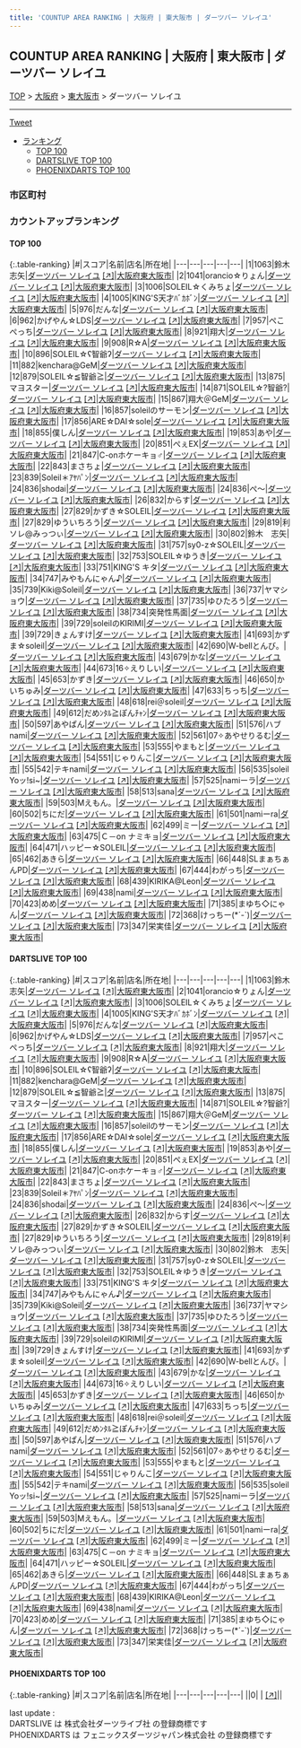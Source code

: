 ```yaml
---
title: 'COUNTUP AREA RANKING | 大阪府 | 東大阪市 | ダーツバー ソレイユ'
---
```

## COUNTUP AREA RANKING | 大阪府 | 東大阪市 | ダーツバー ソレイユ

[TOP](/darts/rank/) > [大阪府](/darts/rank/大阪府/) > [東大阪市](/darts/rank/大阪府/東大阪市/) > ダーツバー ソレイユ

___

<a href="https://twitter.com/share?ref_src=twsrc%5Etfw" data-text="COUNTUP AREA RANKING | 大阪府東大阪市ダーツバー ソレイユ" class="twitter-share-button" data-hashtags="DARTSLIVE,PHOENIXDARTS,darts,ダーツ" data-show-count="false">Tweet</a>

* [ランキング](#カウントアップランキング)
    * [TOP 100](#top-100)
    * [DARTSLIVE TOP 100](#dartslive-top-100)
    * [PHOENIXDARTS TOP 100](#phoenixdarts-top-100)

### 市区町村

<ul>

</ul>

### カウントアップランキング

#### TOP 100



{:.table-ranking}
|#|スコア|名前|店名|所在地|
|---|---|---|---|---|
|1|1063|<span class="rank-name-dl">鈴木 志矢</span>|<a href="/darts/rank/shops/ac36548c0272f8f40d9b047a20a7ba1e.html">ダーツバー ソレイユ</a> <a href="https://search.dartslive.com/jp/shop/ac36548c0272f8f40d9b047a20a7ba1e">[↗]</a>|<a href="/darts/rank/大阪府/東大阪市">大阪府東大阪市</a>|
|2|1041|<span class="rank-name-dl">orancio☆りょん</span>|<a href="/darts/rank/shops/ac36548c0272f8f40d9b047a20a7ba1e.html">ダーツバー ソレイユ</a> <a href="https://search.dartslive.com/jp/shop/ac36548c0272f8f40d9b047a20a7ba1e">[↗]</a>|<a href="/darts/rank/大阪府/東大阪市">大阪府東大阪市</a>|
|3|1006|<span class="rank-name-dl">SOLEIL☆くみちょ</span>|<a href="/darts/rank/shops/ac36548c0272f8f40d9b047a20a7ba1e.html">ダーツバー ソレイユ</a> <a href="https://search.dartslive.com/jp/shop/ac36548c0272f8f40d9b047a20a7ba1e">[↗]</a>|<a href="/darts/rank/大阪府/東大阪市">大阪府東大阪市</a>|
|4|1005|<span class="rank-name-dl">KING&#x27;S天才ﾊﾞｶﾎﾞﾝ</span>|<a href="/darts/rank/shops/ac36548c0272f8f40d9b047a20a7ba1e.html">ダーツバー ソレイユ</a> <a href="https://search.dartslive.com/jp/shop/ac36548c0272f8f40d9b047a20a7ba1e">[↗]</a>|<a href="/darts/rank/大阪府/東大阪市">大阪府東大阪市</a>|
|5|976|<span class="rank-name-dl">だんな</span>|<a href="/darts/rank/shops/ac36548c0272f8f40d9b047a20a7ba1e.html">ダーツバー ソレイユ</a> <a href="https://search.dartslive.com/jp/shop/ac36548c0272f8f40d9b047a20a7ba1e">[↗]</a>|<a href="/darts/rank/大阪府/東大阪市">大阪府東大阪市</a>|
|6|962|<span class="rank-name-dl">かげやん☆LDS</span>|<a href="/darts/rank/shops/ac36548c0272f8f40d9b047a20a7ba1e.html">ダーツバー ソレイユ</a> <a href="https://search.dartslive.com/jp/shop/ac36548c0272f8f40d9b047a20a7ba1e">[↗]</a>|<a href="/darts/rank/大阪府/東大阪市">大阪府東大阪市</a>|
|7|957|<span class="rank-name-dl">ぺこぺっち</span>|<a href="/darts/rank/shops/ac36548c0272f8f40d9b047a20a7ba1e.html">ダーツバー ソレイユ</a> <a href="https://search.dartslive.com/jp/shop/ac36548c0272f8f40d9b047a20a7ba1e">[↗]</a>|<a href="/darts/rank/大阪府/東大阪市">大阪府東大阪市</a>|
|8|921|<span class="rank-name-dl">翔大</span>|<a href="/darts/rank/shops/ac36548c0272f8f40d9b047a20a7ba1e.html">ダーツバー ソレイユ</a> <a href="https://search.dartslive.com/jp/shop/ac36548c0272f8f40d9b047a20a7ba1e">[↗]</a>|<a href="/darts/rank/大阪府/東大阪市">大阪府東大阪市</a>|
|9|908|<span class="rank-name-dl">R☆A</span>|<a href="/darts/rank/shops/ac36548c0272f8f40d9b047a20a7ba1e.html">ダーツバー ソレイユ</a> <a href="https://search.dartslive.com/jp/shop/ac36548c0272f8f40d9b047a20a7ba1e">[↗]</a>|<a href="/darts/rank/大阪府/東大阪市">大阪府東大阪市</a>|
|10|896|<span class="rank-name-dl">SOLEIL☆ʕ智爺ʔ</span>|<a href="/darts/rank/shops/ac36548c0272f8f40d9b047a20a7ba1e.html">ダーツバー ソレイユ</a> <a href="https://search.dartslive.com/jp/shop/ac36548c0272f8f40d9b047a20a7ba1e">[↗]</a>|<a href="/darts/rank/大阪府/東大阪市">大阪府東大阪市</a>|
|11|882|<span class="rank-name-dl">kenchara@GeM</span>|<a href="/darts/rank/shops/ac36548c0272f8f40d9b047a20a7ba1e.html">ダーツバー ソレイユ</a> <a href="https://search.dartslive.com/jp/shop/ac36548c0272f8f40d9b047a20a7ba1e">[↗]</a>|<a href="/darts/rank/大阪府/東大阪市">大阪府東大阪市</a>|
|12|879|<span class="rank-name-dl">SOLEIL☆≦智爺≧</span>|<a href="/darts/rank/shops/ac36548c0272f8f40d9b047a20a7ba1e.html">ダーツバー ソレイユ</a> <a href="https://search.dartslive.com/jp/shop/ac36548c0272f8f40d9b047a20a7ba1e">[↗]</a>|<a href="/darts/rank/大阪府/東大阪市">大阪府東大阪市</a>|
|13|875|<span class="rank-name-dl">マヨスター</span>|<a href="/darts/rank/shops/ac36548c0272f8f40d9b047a20a7ba1e.html">ダーツバー ソレイユ</a> <a href="https://search.dartslive.com/jp/shop/ac36548c0272f8f40d9b047a20a7ba1e">[↗]</a>|<a href="/darts/rank/大阪府/東大阪市">大阪府東大阪市</a>|
|14|871|<span class="rank-name-dl">SOLEIL☆?智爺?</span>|<a href="/darts/rank/shops/ac36548c0272f8f40d9b047a20a7ba1e.html">ダーツバー ソレイユ</a> <a href="https://search.dartslive.com/jp/shop/ac36548c0272f8f40d9b047a20a7ba1e">[↗]</a>|<a href="/darts/rank/大阪府/東大阪市">大阪府東大阪市</a>|
|15|867|<span class="rank-name-dl">翔大＠GeM</span>|<a href="/darts/rank/shops/ac36548c0272f8f40d9b047a20a7ba1e.html">ダーツバー ソレイユ</a> <a href="https://search.dartslive.com/jp/shop/ac36548c0272f8f40d9b047a20a7ba1e">[↗]</a>|<a href="/darts/rank/大阪府/東大阪市">大阪府東大阪市</a>|
|16|857|<span class="rank-name-dl">soleilのサーモン</span>|<a href="/darts/rank/shops/ac36548c0272f8f40d9b047a20a7ba1e.html">ダーツバー ソレイユ</a> <a href="https://search.dartslive.com/jp/shop/ac36548c0272f8f40d9b047a20a7ba1e">[↗]</a>|<a href="/darts/rank/大阪府/東大阪市">大阪府東大阪市</a>|
|17|856|<span class="rank-name-dl">ARE☆DAI☆sole</span>|<a href="/darts/rank/shops/ac36548c0272f8f40d9b047a20a7ba1e.html">ダーツバー ソレイユ</a> <a href="https://search.dartslive.com/jp/shop/ac36548c0272f8f40d9b047a20a7ba1e">[↗]</a>|<a href="/darts/rank/大阪府/東大阪市">大阪府東大阪市</a>|
|18|855|<span class="rank-name-dl">僕しん</span>|<a href="/darts/rank/shops/ac36548c0272f8f40d9b047a20a7ba1e.html">ダーツバー ソレイユ</a> <a href="https://search.dartslive.com/jp/shop/ac36548c0272f8f40d9b047a20a7ba1e">[↗]</a>|<a href="/darts/rank/大阪府/東大阪市">大阪府東大阪市</a>|
|19|853|<span class="rank-name-dl">あや</span>|<a href="/darts/rank/shops/ac36548c0272f8f40d9b047a20a7ba1e.html">ダーツバー ソレイユ</a> <a href="https://search.dartslive.com/jp/shop/ac36548c0272f8f40d9b047a20a7ba1e">[↗]</a>|<a href="/darts/rank/大阪府/東大阪市">大阪府東大阪市</a>|
|20|851|<span class="rank-name-dl">ぺぇEX</span>|<a href="/darts/rank/shops/ac36548c0272f8f40d9b047a20a7ba1e.html">ダーツバー ソレイユ</a> <a href="https://search.dartslive.com/jp/shop/ac36548c0272f8f40d9b047a20a7ba1e">[↗]</a>|<a href="/darts/rank/大阪府/東大阪市">大阪府東大阪市</a>|
|21|847|<span class="rank-name-dl">C-onホケーキョ♂</span>|<a href="/darts/rank/shops/ac36548c0272f8f40d9b047a20a7ba1e.html">ダーツバー ソレイユ</a> <a href="https://search.dartslive.com/jp/shop/ac36548c0272f8f40d9b047a20a7ba1e">[↗]</a>|<a href="/darts/rank/大阪府/東大阪市">大阪府東大阪市</a>|
|22|843|<span class="rank-name-dl">まさちょ</span>|<a href="/darts/rank/shops/ac36548c0272f8f40d9b047a20a7ba1e.html">ダーツバー ソレイユ</a> <a href="https://search.dartslive.com/jp/shop/ac36548c0272f8f40d9b047a20a7ba1e">[↗]</a>|<a href="/darts/rank/大阪府/東大阪市">大阪府東大阪市</a>|
|23|839|<span class="rank-name-dl">Soleil＊ｱﾔﾊﾟﾝ</span>|<a href="/darts/rank/shops/ac36548c0272f8f40d9b047a20a7ba1e.html">ダーツバー ソレイユ</a> <a href="https://search.dartslive.com/jp/shop/ac36548c0272f8f40d9b047a20a7ba1e">[↗]</a>|<a href="/darts/rank/大阪府/東大阪市">大阪府東大阪市</a>|
|24|836|<span class="rank-name-dl">shodai</span>|<a href="/darts/rank/shops/ac36548c0272f8f40d9b047a20a7ba1e.html">ダーツバー ソレイユ</a> <a href="https://search.dartslive.com/jp/shop/ac36548c0272f8f40d9b047a20a7ba1e">[↗]</a>|<a href="/darts/rank/大阪府/東大阪市">大阪府東大阪市</a>|
|24|836|<span class="rank-name-dl">ぺ～</span>|<a href="/darts/rank/shops/ac36548c0272f8f40d9b047a20a7ba1e.html">ダーツバー ソレイユ</a> <a href="https://search.dartslive.com/jp/shop/ac36548c0272f8f40d9b047a20a7ba1e">[↗]</a>|<a href="/darts/rank/大阪府/東大阪市">大阪府東大阪市</a>|
|26|832|<span class="rank-name-dl">からす</span>|<a href="/darts/rank/shops/ac36548c0272f8f40d9b047a20a7ba1e.html">ダーツバー ソレイユ</a> <a href="https://search.dartslive.com/jp/shop/ac36548c0272f8f40d9b047a20a7ba1e">[↗]</a>|<a href="/darts/rank/大阪府/東大阪市">大阪府東大阪市</a>|
|27|829|<span class="rank-name-dl">かずき☆SOLEIL</span>|<a href="/darts/rank/shops/ac36548c0272f8f40d9b047a20a7ba1e.html">ダーツバー ソレイユ</a> <a href="https://search.dartslive.com/jp/shop/ac36548c0272f8f40d9b047a20a7ba1e">[↗]</a>|<a href="/darts/rank/大阪府/東大阪市">大阪府東大阪市</a>|
|27|829|<span class="rank-name-dl">ゆういちろう</span>|<a href="/darts/rank/shops/ac36548c0272f8f40d9b047a20a7ba1e.html">ダーツバー ソレイユ</a> <a href="https://search.dartslive.com/jp/shop/ac36548c0272f8f40d9b047a20a7ba1e">[↗]</a>|<a href="/darts/rank/大阪府/東大阪市">大阪府東大阪市</a>|
|29|819|<span class="rank-name-dl">利ソレ@みっつぃ</span>|<a href="/darts/rank/shops/ac36548c0272f8f40d9b047a20a7ba1e.html">ダーツバー ソレイユ</a> <a href="https://search.dartslive.com/jp/shop/ac36548c0272f8f40d9b047a20a7ba1e">[↗]</a>|<a href="/darts/rank/大阪府/東大阪市">大阪府東大阪市</a>|
|30|802|<span class="rank-name-dl">鈴木　志矢</span>|<a href="/darts/rank/shops/ac36548c0272f8f40d9b047a20a7ba1e.html">ダーツバー ソレイユ</a> <a href="https://search.dartslive.com/jp/shop/ac36548c0272f8f40d9b047a20a7ba1e">[↗]</a>|<a href="/darts/rank/大阪府/東大阪市">大阪府東大阪市</a>|
|31|757|<span class="rank-name-dl">sy0-z☆SOLEIL</span>|<a href="/darts/rank/shops/ac36548c0272f8f40d9b047a20a7ba1e.html">ダーツバー ソレイユ</a> <a href="https://search.dartslive.com/jp/shop/ac36548c0272f8f40d9b047a20a7ba1e">[↗]</a>|<a href="/darts/rank/大阪府/東大阪市">大阪府東大阪市</a>|
|32|753|<span class="rank-name-dl">SOLEIL☆ゆうき</span>|<a href="/darts/rank/shops/ac36548c0272f8f40d9b047a20a7ba1e.html">ダーツバー ソレイユ</a> <a href="https://search.dartslive.com/jp/shop/ac36548c0272f8f40d9b047a20a7ba1e">[↗]</a>|<a href="/darts/rank/大阪府/東大阪市">大阪府東大阪市</a>|
|33|751|<span class="rank-name-dl">KING&#x27;S キタ</span>|<a href="/darts/rank/shops/ac36548c0272f8f40d9b047a20a7ba1e.html">ダーツバー ソレイユ</a> <a href="https://search.dartslive.com/jp/shop/ac36548c0272f8f40d9b047a20a7ba1e">[↗]</a>|<a href="/darts/rank/大阪府/東大阪市">大阪府東大阪市</a>|
|34|747|<span class="rank-name-dl">みやもんにゃん♪</span>|<a href="/darts/rank/shops/ac36548c0272f8f40d9b047a20a7ba1e.html">ダーツバー ソレイユ</a> <a href="https://search.dartslive.com/jp/shop/ac36548c0272f8f40d9b047a20a7ba1e">[↗]</a>|<a href="/darts/rank/大阪府/東大阪市">大阪府東大阪市</a>|
|35|739|<span class="rank-name-dl">Kiki‪@Soleil</span>|<a href="/darts/rank/shops/ac36548c0272f8f40d9b047a20a7ba1e.html">ダーツバー ソレイユ</a> <a href="https://search.dartslive.com/jp/shop/ac36548c0272f8f40d9b047a20a7ba1e">[↗]</a>|<a href="/darts/rank/大阪府/東大阪市">大阪府東大阪市</a>|
|36|737|<span class="rank-name-dl">ヤマショウ</span>|<a href="/darts/rank/shops/ac36548c0272f8f40d9b047a20a7ba1e.html">ダーツバー ソレイユ</a> <a href="https://search.dartslive.com/jp/shop/ac36548c0272f8f40d9b047a20a7ba1e">[↗]</a>|<a href="/darts/rank/大阪府/東大阪市">大阪府東大阪市</a>|
|37|735|<span class="rank-name-dl">ゆひたろう</span>|<a href="/darts/rank/shops/ac36548c0272f8f40d9b047a20a7ba1e.html">ダーツバー ソレイユ</a> <a href="https://search.dartslive.com/jp/shop/ac36548c0272f8f40d9b047a20a7ba1e">[↗]</a>|<a href="/darts/rank/大阪府/東大阪市">大阪府東大阪市</a>|
|38|734|<span class="rank-name-dl">突発性馬面</span>|<a href="/darts/rank/shops/ac36548c0272f8f40d9b047a20a7ba1e.html">ダーツバー ソレイユ</a> <a href="https://search.dartslive.com/jp/shop/ac36548c0272f8f40d9b047a20a7ba1e">[↗]</a>|<a href="/darts/rank/大阪府/東大阪市">大阪府東大阪市</a>|
|39|729|<span class="rank-name-dl">soleilのKIRIMI</span>|<a href="/darts/rank/shops/ac36548c0272f8f40d9b047a20a7ba1e.html">ダーツバー ソレイユ</a> <a href="https://search.dartslive.com/jp/shop/ac36548c0272f8f40d9b047a20a7ba1e">[↗]</a>|<a href="/darts/rank/大阪府/東大阪市">大阪府東大阪市</a>|
|39|729|<span class="rank-name-dl">きょんすけ</span>|<a href="/darts/rank/shops/ac36548c0272f8f40d9b047a20a7ba1e.html">ダーツバー ソレイユ</a> <a href="https://search.dartslive.com/jp/shop/ac36548c0272f8f40d9b047a20a7ba1e">[↗]</a>|<a href="/darts/rank/大阪府/東大阪市">大阪府東大阪市</a>|
|41|693|<span class="rank-name-dl">かずま☆soleil</span>|<a href="/darts/rank/shops/ac36548c0272f8f40d9b047a20a7ba1e.html">ダーツバー ソレイユ</a> <a href="https://search.dartslive.com/jp/shop/ac36548c0272f8f40d9b047a20a7ba1e">[↗]</a>|<a href="/darts/rank/大阪府/東大阪市">大阪府東大阪市</a>|
|42|690|<span class="rank-name-dl">W-bellとんび。</span>|<a href="/darts/rank/shops/ac36548c0272f8f40d9b047a20a7ba1e.html">ダーツバー ソレイユ</a> <a href="https://search.dartslive.com/jp/shop/ac36548c0272f8f40d9b047a20a7ba1e">[↗]</a>|<a href="/darts/rank/大阪府/東大阪市">大阪府東大阪市</a>|
|43|679|<span class="rank-name-dl">かな</span>|<a href="/darts/rank/shops/ac36548c0272f8f40d9b047a20a7ba1e.html">ダーツバー ソレイユ</a> <a href="https://search.dartslive.com/jp/shop/ac36548c0272f8f40d9b047a20a7ba1e">[↗]</a>|<a href="/darts/rank/大阪府/東大阪市">大阪府東大阪市</a>|
|44|673|<span class="rank-name-dl">16✧えりしい</span>|<a href="/darts/rank/shops/ac36548c0272f8f40d9b047a20a7ba1e.html">ダーツバー ソレイユ</a> <a href="https://search.dartslive.com/jp/shop/ac36548c0272f8f40d9b047a20a7ba1e">[↗]</a>|<a href="/darts/rank/大阪府/東大阪市">大阪府東大阪市</a>|
|45|653|<span class="rank-name-dl">かずき</span>|<a href="/darts/rank/shops/ac36548c0272f8f40d9b047a20a7ba1e.html">ダーツバー ソレイユ</a> <a href="https://search.dartslive.com/jp/shop/ac36548c0272f8f40d9b047a20a7ba1e">[↗]</a>|<a href="/darts/rank/大阪府/東大阪市">大阪府東大阪市</a>|
|46|650|<span class="rank-name-dl">かいちゅみ</span>|<a href="/darts/rank/shops/ac36548c0272f8f40d9b047a20a7ba1e.html">ダーツバー ソレイユ</a> <a href="https://search.dartslive.com/jp/shop/ac36548c0272f8f40d9b047a20a7ba1e">[↗]</a>|<a href="/darts/rank/大阪府/東大阪市">大阪府東大阪市</a>|
|47|633|<span class="rank-name-dl">ちっち</span>|<a href="/darts/rank/shops/ac36548c0272f8f40d9b047a20a7ba1e.html">ダーツバー ソレイユ</a> <a href="https://search.dartslive.com/jp/shop/ac36548c0272f8f40d9b047a20a7ba1e">[↗]</a>|<a href="/darts/rank/大阪府/東大阪市">大阪府東大阪市</a>|
|48|618|<span class="rank-name-dl">rei＠soleil</span>|<a href="/darts/rank/shops/ac36548c0272f8f40d9b047a20a7ba1e.html">ダーツバー ソレイユ</a> <a href="https://search.dartslive.com/jp/shop/ac36548c0272f8f40d9b047a20a7ba1e">[↗]</a>|<a href="/darts/rank/大阪府/東大阪市">大阪府東大阪市</a>|
|49|612|<span class="rank-name-dl">だめﾝﾀﾙ≧ぽんﾁｬﾝ</span>|<a href="/darts/rank/shops/ac36548c0272f8f40d9b047a20a7ba1e.html">ダーツバー ソレイユ</a> <a href="https://search.dartslive.com/jp/shop/ac36548c0272f8f40d9b047a20a7ba1e">[↗]</a>|<a href="/darts/rank/大阪府/東大阪市">大阪府東大阪市</a>|
|50|597|<span class="rank-name-dl">あやぱん</span>|<a href="/darts/rank/shops/ac36548c0272f8f40d9b047a20a7ba1e.html">ダーツバー ソレイユ</a> <a href="https://search.dartslive.com/jp/shop/ac36548c0272f8f40d9b047a20a7ba1e">[↗]</a>|<a href="/darts/rank/大阪府/東大阪市">大阪府東大阪市</a>|
|51|576|<span class="rank-name-dl">ハブnami</span>|<a href="/darts/rank/shops/ac36548c0272f8f40d9b047a20a7ba1e.html">ダーツバー ソレイユ</a> <a href="https://search.dartslive.com/jp/shop/ac36548c0272f8f40d9b047a20a7ba1e">[↗]</a>|<a href="/darts/rank/大阪府/東大阪市">大阪府東大阪市</a>|
|52|561|<span class="rank-name-dl">07✧あやせりるむ</span>|<a href="/darts/rank/shops/ac36548c0272f8f40d9b047a20a7ba1e.html">ダーツバー ソレイユ</a> <a href="https://search.dartslive.com/jp/shop/ac36548c0272f8f40d9b047a20a7ba1e">[↗]</a>|<a href="/darts/rank/大阪府/東大阪市">大阪府東大阪市</a>|
|53|555|<span class="rank-name-dl">やまもと</span>|<a href="/darts/rank/shops/ac36548c0272f8f40d9b047a20a7ba1e.html">ダーツバー ソレイユ</a> <a href="https://search.dartslive.com/jp/shop/ac36548c0272f8f40d9b047a20a7ba1e">[↗]</a>|<a href="/darts/rank/大阪府/東大阪市">大阪府東大阪市</a>|
|54|551|<span class="rank-name-dl">じゃりんこ</span>|<a href="/darts/rank/shops/ac36548c0272f8f40d9b047a20a7ba1e.html">ダーツバー ソレイユ</a> <a href="https://search.dartslive.com/jp/shop/ac36548c0272f8f40d9b047a20a7ba1e">[↗]</a>|<a href="/darts/rank/大阪府/東大阪市">大阪府東大阪市</a>|
|55|542|<span class="rank-name-dl">テキnami</span>|<a href="/darts/rank/shops/ac36548c0272f8f40d9b047a20a7ba1e.html">ダーツバー ソレイユ</a> <a href="https://search.dartslive.com/jp/shop/ac36548c0272f8f40d9b047a20a7ba1e">[↗]</a>|<a href="/darts/rank/大阪府/東大阪市">大阪府東大阪市</a>|
|56|535|<span class="rank-name-dl">soleil Yoッ!si~</span>|<a href="/darts/rank/shops/ac36548c0272f8f40d9b047a20a7ba1e.html">ダーツバー ソレイユ</a> <a href="https://search.dartslive.com/jp/shop/ac36548c0272f8f40d9b047a20a7ba1e">[↗]</a>|<a href="/darts/rank/大阪府/東大阪市">大阪府東大阪市</a>|
|57|525|<span class="rank-name-dl">namiーラ</span>|<a href="/darts/rank/shops/ac36548c0272f8f40d9b047a20a7ba1e.html">ダーツバー ソレイユ</a> <a href="https://search.dartslive.com/jp/shop/ac36548c0272f8f40d9b047a20a7ba1e">[↗]</a>|<a href="/darts/rank/大阪府/東大阪市">大阪府東大阪市</a>|
|58|513|<span class="rank-name-dl">sana</span>|<a href="/darts/rank/shops/ac36548c0272f8f40d9b047a20a7ba1e.html">ダーツバー ソレイユ</a> <a href="https://search.dartslive.com/jp/shop/ac36548c0272f8f40d9b047a20a7ba1e">[↗]</a>|<a href="/darts/rank/大阪府/東大阪市">大阪府東大阪市</a>|
|59|503|<span class="rank-name-dl">Mえもん。</span>|<a href="/darts/rank/shops/ac36548c0272f8f40d9b047a20a7ba1e.html">ダーツバー ソレイユ</a> <a href="https://search.dartslive.com/jp/shop/ac36548c0272f8f40d9b047a20a7ba1e">[↗]</a>|<a href="/darts/rank/大阪府/東大阪市">大阪府東大阪市</a>|
|60|502|<span class="rank-name-dl">ちにだ</span>|<a href="/darts/rank/shops/ac36548c0272f8f40d9b047a20a7ba1e.html">ダーツバー ソレイユ</a> <a href="https://search.dartslive.com/jp/shop/ac36548c0272f8f40d9b047a20a7ba1e">[↗]</a>|<a href="/darts/rank/大阪府/東大阪市">大阪府東大阪市</a>|
|61|501|<span class="rank-name-dl">namiーra</span>|<a href="/darts/rank/shops/ac36548c0272f8f40d9b047a20a7ba1e.html">ダーツバー ソレイユ</a> <a href="https://search.dartslive.com/jp/shop/ac36548c0272f8f40d9b047a20a7ba1e">[↗]</a>|<a href="/darts/rank/大阪府/東大阪市">大阪府東大阪市</a>|
|62|499|<span class="rank-name-dl">ミー</span>|<a href="/darts/rank/shops/ac36548c0272f8f40d9b047a20a7ba1e.html">ダーツバー ソレイユ</a> <a href="https://search.dartslive.com/jp/shop/ac36548c0272f8f40d9b047a20a7ba1e">[↗]</a>|<a href="/darts/rank/大阪府/東大阪市">大阪府東大阪市</a>|
|63|475|<span class="rank-name-dl">Ｃ－on ナミキョ</span>|<a href="/darts/rank/shops/ac36548c0272f8f40d9b047a20a7ba1e.html">ダーツバー ソレイユ</a> <a href="https://search.dartslive.com/jp/shop/ac36548c0272f8f40d9b047a20a7ba1e">[↗]</a>|<a href="/darts/rank/大阪府/東大阪市">大阪府東大阪市</a>|
|64|471|<span class="rank-name-dl">ハッピー☆SOLEIL</span>|<a href="/darts/rank/shops/ac36548c0272f8f40d9b047a20a7ba1e.html">ダーツバー ソレイユ</a> <a href="https://search.dartslive.com/jp/shop/ac36548c0272f8f40d9b047a20a7ba1e">[↗]</a>|<a href="/darts/rank/大阪府/東大阪市">大阪府東大阪市</a>|
|65|462|<span class="rank-name-dl">あきら</span>|<a href="/darts/rank/shops/ac36548c0272f8f40d9b047a20a7ba1e.html">ダーツバー ソレイユ</a> <a href="https://search.dartslive.com/jp/shop/ac36548c0272f8f40d9b047a20a7ba1e">[↗]</a>|<a href="/darts/rank/大阪府/東大阪市">大阪府東大阪市</a>|
|66|448|<span class="rank-name-dl">SLまぁちぁんPD</span>|<a href="/darts/rank/shops/ac36548c0272f8f40d9b047a20a7ba1e.html">ダーツバー ソレイユ</a> <a href="https://search.dartslive.com/jp/shop/ac36548c0272f8f40d9b047a20a7ba1e">[↗]</a>|<a href="/darts/rank/大阪府/東大阪市">大阪府東大阪市</a>|
|67|444|<span class="rank-name-dl">わがっち</span>|<a href="/darts/rank/shops/ac36548c0272f8f40d9b047a20a7ba1e.html">ダーツバー ソレイユ</a> <a href="https://search.dartslive.com/jp/shop/ac36548c0272f8f40d9b047a20a7ba1e">[↗]</a>|<a href="/darts/rank/大阪府/東大阪市">大阪府東大阪市</a>|
|68|439|<span class="rank-name-dl">KIRIKA@Leon</span>|<a href="/darts/rank/shops/ac36548c0272f8f40d9b047a20a7ba1e.html">ダーツバー ソレイユ</a> <a href="https://search.dartslive.com/jp/shop/ac36548c0272f8f40d9b047a20a7ba1e">[↗]</a>|<a href="/darts/rank/大阪府/東大阪市">大阪府東大阪市</a>|
|69|438|<span class="rank-name-dl">nami</span>|<a href="/darts/rank/shops/ac36548c0272f8f40d9b047a20a7ba1e.html">ダーツバー ソレイユ</a> <a href="https://search.dartslive.com/jp/shop/ac36548c0272f8f40d9b047a20a7ba1e">[↗]</a>|<a href="/darts/rank/大阪府/東大阪市">大阪府東大阪市</a>|
|70|423|<span class="rank-name-dl">めめ</span>|<a href="/darts/rank/shops/ac36548c0272f8f40d9b047a20a7ba1e.html">ダーツバー ソレイユ</a> <a href="https://search.dartslive.com/jp/shop/ac36548c0272f8f40d9b047a20a7ba1e">[↗]</a>|<a href="/darts/rank/大阪府/東大阪市">大阪府東大阪市</a>|
|71|385|<span class="rank-name-dl">まゆち◇にゃん</span>|<a href="/darts/rank/shops/ac36548c0272f8f40d9b047a20a7ba1e.html">ダーツバー ソレイユ</a> <a href="https://search.dartslive.com/jp/shop/ac36548c0272f8f40d9b047a20a7ba1e">[↗]</a>|<a href="/darts/rank/大阪府/東大阪市">大阪府東大阪市</a>|
|72|368|<span class="rank-name-dl">けっちー(*´-`)</span>|<a href="/darts/rank/shops/ac36548c0272f8f40d9b047a20a7ba1e.html">ダーツバー ソレイユ</a> <a href="https://search.dartslive.com/jp/shop/ac36548c0272f8f40d9b047a20a7ba1e">[↗]</a>|<a href="/darts/rank/大阪府/東大阪市">大阪府東大阪市</a>|
|73|347|<span class="rank-name-dl">栄実佳</span>|<a href="/darts/rank/shops/ac36548c0272f8f40d9b047a20a7ba1e.html">ダーツバー ソレイユ</a> <a href="https://search.dartslive.com/jp/shop/ac36548c0272f8f40d9b047a20a7ba1e">[↗]</a>|<a href="/darts/rank/大阪府/東大阪市">大阪府東大阪市</a>|


#### DARTSLIVE TOP 100



{:.table-ranking}
|#|スコア|名前|店名|所在地|
|---|---|---|---|---|
|1|1063|<span class="rank-name-dl">鈴木 志矢</span>|<a href="/darts/rank/shops/ac36548c0272f8f40d9b047a20a7ba1e.html">ダーツバー ソレイユ</a> <a href="https://search.dartslive.com/jp/shop/ac36548c0272f8f40d9b047a20a7ba1e">[↗]</a>|<a href="/darts/rank/大阪府/東大阪市">大阪府東大阪市</a>|
|2|1041|<span class="rank-name-dl">orancio☆りょん</span>|<a href="/darts/rank/shops/ac36548c0272f8f40d9b047a20a7ba1e.html">ダーツバー ソレイユ</a> <a href="https://search.dartslive.com/jp/shop/ac36548c0272f8f40d9b047a20a7ba1e">[↗]</a>|<a href="/darts/rank/大阪府/東大阪市">大阪府東大阪市</a>|
|3|1006|<span class="rank-name-dl">SOLEIL☆くみちょ</span>|<a href="/darts/rank/shops/ac36548c0272f8f40d9b047a20a7ba1e.html">ダーツバー ソレイユ</a> <a href="https://search.dartslive.com/jp/shop/ac36548c0272f8f40d9b047a20a7ba1e">[↗]</a>|<a href="/darts/rank/大阪府/東大阪市">大阪府東大阪市</a>|
|4|1005|<span class="rank-name-dl">KING&#x27;S天才ﾊﾞｶﾎﾞﾝ</span>|<a href="/darts/rank/shops/ac36548c0272f8f40d9b047a20a7ba1e.html">ダーツバー ソレイユ</a> <a href="https://search.dartslive.com/jp/shop/ac36548c0272f8f40d9b047a20a7ba1e">[↗]</a>|<a href="/darts/rank/大阪府/東大阪市">大阪府東大阪市</a>|
|5|976|<span class="rank-name-dl">だんな</span>|<a href="/darts/rank/shops/ac36548c0272f8f40d9b047a20a7ba1e.html">ダーツバー ソレイユ</a> <a href="https://search.dartslive.com/jp/shop/ac36548c0272f8f40d9b047a20a7ba1e">[↗]</a>|<a href="/darts/rank/大阪府/東大阪市">大阪府東大阪市</a>|
|6|962|<span class="rank-name-dl">かげやん☆LDS</span>|<a href="/darts/rank/shops/ac36548c0272f8f40d9b047a20a7ba1e.html">ダーツバー ソレイユ</a> <a href="https://search.dartslive.com/jp/shop/ac36548c0272f8f40d9b047a20a7ba1e">[↗]</a>|<a href="/darts/rank/大阪府/東大阪市">大阪府東大阪市</a>|
|7|957|<span class="rank-name-dl">ぺこぺっち</span>|<a href="/darts/rank/shops/ac36548c0272f8f40d9b047a20a7ba1e.html">ダーツバー ソレイユ</a> <a href="https://search.dartslive.com/jp/shop/ac36548c0272f8f40d9b047a20a7ba1e">[↗]</a>|<a href="/darts/rank/大阪府/東大阪市">大阪府東大阪市</a>|
|8|921|<span class="rank-name-dl">翔大</span>|<a href="/darts/rank/shops/ac36548c0272f8f40d9b047a20a7ba1e.html">ダーツバー ソレイユ</a> <a href="https://search.dartslive.com/jp/shop/ac36548c0272f8f40d9b047a20a7ba1e">[↗]</a>|<a href="/darts/rank/大阪府/東大阪市">大阪府東大阪市</a>|
|9|908|<span class="rank-name-dl">R☆A</span>|<a href="/darts/rank/shops/ac36548c0272f8f40d9b047a20a7ba1e.html">ダーツバー ソレイユ</a> <a href="https://search.dartslive.com/jp/shop/ac36548c0272f8f40d9b047a20a7ba1e">[↗]</a>|<a href="/darts/rank/大阪府/東大阪市">大阪府東大阪市</a>|
|10|896|<span class="rank-name-dl">SOLEIL☆ʕ智爺ʔ</span>|<a href="/darts/rank/shops/ac36548c0272f8f40d9b047a20a7ba1e.html">ダーツバー ソレイユ</a> <a href="https://search.dartslive.com/jp/shop/ac36548c0272f8f40d9b047a20a7ba1e">[↗]</a>|<a href="/darts/rank/大阪府/東大阪市">大阪府東大阪市</a>|
|11|882|<span class="rank-name-dl">kenchara@GeM</span>|<a href="/darts/rank/shops/ac36548c0272f8f40d9b047a20a7ba1e.html">ダーツバー ソレイユ</a> <a href="https://search.dartslive.com/jp/shop/ac36548c0272f8f40d9b047a20a7ba1e">[↗]</a>|<a href="/darts/rank/大阪府/東大阪市">大阪府東大阪市</a>|
|12|879|<span class="rank-name-dl">SOLEIL☆≦智爺≧</span>|<a href="/darts/rank/shops/ac36548c0272f8f40d9b047a20a7ba1e.html">ダーツバー ソレイユ</a> <a href="https://search.dartslive.com/jp/shop/ac36548c0272f8f40d9b047a20a7ba1e">[↗]</a>|<a href="/darts/rank/大阪府/東大阪市">大阪府東大阪市</a>|
|13|875|<span class="rank-name-dl">マヨスター</span>|<a href="/darts/rank/shops/ac36548c0272f8f40d9b047a20a7ba1e.html">ダーツバー ソレイユ</a> <a href="https://search.dartslive.com/jp/shop/ac36548c0272f8f40d9b047a20a7ba1e">[↗]</a>|<a href="/darts/rank/大阪府/東大阪市">大阪府東大阪市</a>|
|14|871|<span class="rank-name-dl">SOLEIL☆?智爺?</span>|<a href="/darts/rank/shops/ac36548c0272f8f40d9b047a20a7ba1e.html">ダーツバー ソレイユ</a> <a href="https://search.dartslive.com/jp/shop/ac36548c0272f8f40d9b047a20a7ba1e">[↗]</a>|<a href="/darts/rank/大阪府/東大阪市">大阪府東大阪市</a>|
|15|867|<span class="rank-name-dl">翔大＠GeM</span>|<a href="/darts/rank/shops/ac36548c0272f8f40d9b047a20a7ba1e.html">ダーツバー ソレイユ</a> <a href="https://search.dartslive.com/jp/shop/ac36548c0272f8f40d9b047a20a7ba1e">[↗]</a>|<a href="/darts/rank/大阪府/東大阪市">大阪府東大阪市</a>|
|16|857|<span class="rank-name-dl">soleilのサーモン</span>|<a href="/darts/rank/shops/ac36548c0272f8f40d9b047a20a7ba1e.html">ダーツバー ソレイユ</a> <a href="https://search.dartslive.com/jp/shop/ac36548c0272f8f40d9b047a20a7ba1e">[↗]</a>|<a href="/darts/rank/大阪府/東大阪市">大阪府東大阪市</a>|
|17|856|<span class="rank-name-dl">ARE☆DAI☆sole</span>|<a href="/darts/rank/shops/ac36548c0272f8f40d9b047a20a7ba1e.html">ダーツバー ソレイユ</a> <a href="https://search.dartslive.com/jp/shop/ac36548c0272f8f40d9b047a20a7ba1e">[↗]</a>|<a href="/darts/rank/大阪府/東大阪市">大阪府東大阪市</a>|
|18|855|<span class="rank-name-dl">僕しん</span>|<a href="/darts/rank/shops/ac36548c0272f8f40d9b047a20a7ba1e.html">ダーツバー ソレイユ</a> <a href="https://search.dartslive.com/jp/shop/ac36548c0272f8f40d9b047a20a7ba1e">[↗]</a>|<a href="/darts/rank/大阪府/東大阪市">大阪府東大阪市</a>|
|19|853|<span class="rank-name-dl">あや</span>|<a href="/darts/rank/shops/ac36548c0272f8f40d9b047a20a7ba1e.html">ダーツバー ソレイユ</a> <a href="https://search.dartslive.com/jp/shop/ac36548c0272f8f40d9b047a20a7ba1e">[↗]</a>|<a href="/darts/rank/大阪府/東大阪市">大阪府東大阪市</a>|
|20|851|<span class="rank-name-dl">ぺぇEX</span>|<a href="/darts/rank/shops/ac36548c0272f8f40d9b047a20a7ba1e.html">ダーツバー ソレイユ</a> <a href="https://search.dartslive.com/jp/shop/ac36548c0272f8f40d9b047a20a7ba1e">[↗]</a>|<a href="/darts/rank/大阪府/東大阪市">大阪府東大阪市</a>|
|21|847|<span class="rank-name-dl">C-onホケーキョ♂</span>|<a href="/darts/rank/shops/ac36548c0272f8f40d9b047a20a7ba1e.html">ダーツバー ソレイユ</a> <a href="https://search.dartslive.com/jp/shop/ac36548c0272f8f40d9b047a20a7ba1e">[↗]</a>|<a href="/darts/rank/大阪府/東大阪市">大阪府東大阪市</a>|
|22|843|<span class="rank-name-dl">まさちょ</span>|<a href="/darts/rank/shops/ac36548c0272f8f40d9b047a20a7ba1e.html">ダーツバー ソレイユ</a> <a href="https://search.dartslive.com/jp/shop/ac36548c0272f8f40d9b047a20a7ba1e">[↗]</a>|<a href="/darts/rank/大阪府/東大阪市">大阪府東大阪市</a>|
|23|839|<span class="rank-name-dl">Soleil＊ｱﾔﾊﾟﾝ</span>|<a href="/darts/rank/shops/ac36548c0272f8f40d9b047a20a7ba1e.html">ダーツバー ソレイユ</a> <a href="https://search.dartslive.com/jp/shop/ac36548c0272f8f40d9b047a20a7ba1e">[↗]</a>|<a href="/darts/rank/大阪府/東大阪市">大阪府東大阪市</a>|
|24|836|<span class="rank-name-dl">shodai</span>|<a href="/darts/rank/shops/ac36548c0272f8f40d9b047a20a7ba1e.html">ダーツバー ソレイユ</a> <a href="https://search.dartslive.com/jp/shop/ac36548c0272f8f40d9b047a20a7ba1e">[↗]</a>|<a href="/darts/rank/大阪府/東大阪市">大阪府東大阪市</a>|
|24|836|<span class="rank-name-dl">ぺ～</span>|<a href="/darts/rank/shops/ac36548c0272f8f40d9b047a20a7ba1e.html">ダーツバー ソレイユ</a> <a href="https://search.dartslive.com/jp/shop/ac36548c0272f8f40d9b047a20a7ba1e">[↗]</a>|<a href="/darts/rank/大阪府/東大阪市">大阪府東大阪市</a>|
|26|832|<span class="rank-name-dl">からす</span>|<a href="/darts/rank/shops/ac36548c0272f8f40d9b047a20a7ba1e.html">ダーツバー ソレイユ</a> <a href="https://search.dartslive.com/jp/shop/ac36548c0272f8f40d9b047a20a7ba1e">[↗]</a>|<a href="/darts/rank/大阪府/東大阪市">大阪府東大阪市</a>|
|27|829|<span class="rank-name-dl">かずき☆SOLEIL</span>|<a href="/darts/rank/shops/ac36548c0272f8f40d9b047a20a7ba1e.html">ダーツバー ソレイユ</a> <a href="https://search.dartslive.com/jp/shop/ac36548c0272f8f40d9b047a20a7ba1e">[↗]</a>|<a href="/darts/rank/大阪府/東大阪市">大阪府東大阪市</a>|
|27|829|<span class="rank-name-dl">ゆういちろう</span>|<a href="/darts/rank/shops/ac36548c0272f8f40d9b047a20a7ba1e.html">ダーツバー ソレイユ</a> <a href="https://search.dartslive.com/jp/shop/ac36548c0272f8f40d9b047a20a7ba1e">[↗]</a>|<a href="/darts/rank/大阪府/東大阪市">大阪府東大阪市</a>|
|29|819|<span class="rank-name-dl">利ソレ@みっつぃ</span>|<a href="/darts/rank/shops/ac36548c0272f8f40d9b047a20a7ba1e.html">ダーツバー ソレイユ</a> <a href="https://search.dartslive.com/jp/shop/ac36548c0272f8f40d9b047a20a7ba1e">[↗]</a>|<a href="/darts/rank/大阪府/東大阪市">大阪府東大阪市</a>|
|30|802|<span class="rank-name-dl">鈴木　志矢</span>|<a href="/darts/rank/shops/ac36548c0272f8f40d9b047a20a7ba1e.html">ダーツバー ソレイユ</a> <a href="https://search.dartslive.com/jp/shop/ac36548c0272f8f40d9b047a20a7ba1e">[↗]</a>|<a href="/darts/rank/大阪府/東大阪市">大阪府東大阪市</a>|
|31|757|<span class="rank-name-dl">sy0-z☆SOLEIL</span>|<a href="/darts/rank/shops/ac36548c0272f8f40d9b047a20a7ba1e.html">ダーツバー ソレイユ</a> <a href="https://search.dartslive.com/jp/shop/ac36548c0272f8f40d9b047a20a7ba1e">[↗]</a>|<a href="/darts/rank/大阪府/東大阪市">大阪府東大阪市</a>|
|32|753|<span class="rank-name-dl">SOLEIL☆ゆうき</span>|<a href="/darts/rank/shops/ac36548c0272f8f40d9b047a20a7ba1e.html">ダーツバー ソレイユ</a> <a href="https://search.dartslive.com/jp/shop/ac36548c0272f8f40d9b047a20a7ba1e">[↗]</a>|<a href="/darts/rank/大阪府/東大阪市">大阪府東大阪市</a>|
|33|751|<span class="rank-name-dl">KING&#x27;S キタ</span>|<a href="/darts/rank/shops/ac36548c0272f8f40d9b047a20a7ba1e.html">ダーツバー ソレイユ</a> <a href="https://search.dartslive.com/jp/shop/ac36548c0272f8f40d9b047a20a7ba1e">[↗]</a>|<a href="/darts/rank/大阪府/東大阪市">大阪府東大阪市</a>|
|34|747|<span class="rank-name-dl">みやもんにゃん♪</span>|<a href="/darts/rank/shops/ac36548c0272f8f40d9b047a20a7ba1e.html">ダーツバー ソレイユ</a> <a href="https://search.dartslive.com/jp/shop/ac36548c0272f8f40d9b047a20a7ba1e">[↗]</a>|<a href="/darts/rank/大阪府/東大阪市">大阪府東大阪市</a>|
|35|739|<span class="rank-name-dl">Kiki‪@Soleil</span>|<a href="/darts/rank/shops/ac36548c0272f8f40d9b047a20a7ba1e.html">ダーツバー ソレイユ</a> <a href="https://search.dartslive.com/jp/shop/ac36548c0272f8f40d9b047a20a7ba1e">[↗]</a>|<a href="/darts/rank/大阪府/東大阪市">大阪府東大阪市</a>|
|36|737|<span class="rank-name-dl">ヤマショウ</span>|<a href="/darts/rank/shops/ac36548c0272f8f40d9b047a20a7ba1e.html">ダーツバー ソレイユ</a> <a href="https://search.dartslive.com/jp/shop/ac36548c0272f8f40d9b047a20a7ba1e">[↗]</a>|<a href="/darts/rank/大阪府/東大阪市">大阪府東大阪市</a>|
|37|735|<span class="rank-name-dl">ゆひたろう</span>|<a href="/darts/rank/shops/ac36548c0272f8f40d9b047a20a7ba1e.html">ダーツバー ソレイユ</a> <a href="https://search.dartslive.com/jp/shop/ac36548c0272f8f40d9b047a20a7ba1e">[↗]</a>|<a href="/darts/rank/大阪府/東大阪市">大阪府東大阪市</a>|
|38|734|<span class="rank-name-dl">突発性馬面</span>|<a href="/darts/rank/shops/ac36548c0272f8f40d9b047a20a7ba1e.html">ダーツバー ソレイユ</a> <a href="https://search.dartslive.com/jp/shop/ac36548c0272f8f40d9b047a20a7ba1e">[↗]</a>|<a href="/darts/rank/大阪府/東大阪市">大阪府東大阪市</a>|
|39|729|<span class="rank-name-dl">soleilのKIRIMI</span>|<a href="/darts/rank/shops/ac36548c0272f8f40d9b047a20a7ba1e.html">ダーツバー ソレイユ</a> <a href="https://search.dartslive.com/jp/shop/ac36548c0272f8f40d9b047a20a7ba1e">[↗]</a>|<a href="/darts/rank/大阪府/東大阪市">大阪府東大阪市</a>|
|39|729|<span class="rank-name-dl">きょんすけ</span>|<a href="/darts/rank/shops/ac36548c0272f8f40d9b047a20a7ba1e.html">ダーツバー ソレイユ</a> <a href="https://search.dartslive.com/jp/shop/ac36548c0272f8f40d9b047a20a7ba1e">[↗]</a>|<a href="/darts/rank/大阪府/東大阪市">大阪府東大阪市</a>|
|41|693|<span class="rank-name-dl">かずま☆soleil</span>|<a href="/darts/rank/shops/ac36548c0272f8f40d9b047a20a7ba1e.html">ダーツバー ソレイユ</a> <a href="https://search.dartslive.com/jp/shop/ac36548c0272f8f40d9b047a20a7ba1e">[↗]</a>|<a href="/darts/rank/大阪府/東大阪市">大阪府東大阪市</a>|
|42|690|<span class="rank-name-dl">W-bellとんび。</span>|<a href="/darts/rank/shops/ac36548c0272f8f40d9b047a20a7ba1e.html">ダーツバー ソレイユ</a> <a href="https://search.dartslive.com/jp/shop/ac36548c0272f8f40d9b047a20a7ba1e">[↗]</a>|<a href="/darts/rank/大阪府/東大阪市">大阪府東大阪市</a>|
|43|679|<span class="rank-name-dl">かな</span>|<a href="/darts/rank/shops/ac36548c0272f8f40d9b047a20a7ba1e.html">ダーツバー ソレイユ</a> <a href="https://search.dartslive.com/jp/shop/ac36548c0272f8f40d9b047a20a7ba1e">[↗]</a>|<a href="/darts/rank/大阪府/東大阪市">大阪府東大阪市</a>|
|44|673|<span class="rank-name-dl">16✧えりしい</span>|<a href="/darts/rank/shops/ac36548c0272f8f40d9b047a20a7ba1e.html">ダーツバー ソレイユ</a> <a href="https://search.dartslive.com/jp/shop/ac36548c0272f8f40d9b047a20a7ba1e">[↗]</a>|<a href="/darts/rank/大阪府/東大阪市">大阪府東大阪市</a>|
|45|653|<span class="rank-name-dl">かずき</span>|<a href="/darts/rank/shops/ac36548c0272f8f40d9b047a20a7ba1e.html">ダーツバー ソレイユ</a> <a href="https://search.dartslive.com/jp/shop/ac36548c0272f8f40d9b047a20a7ba1e">[↗]</a>|<a href="/darts/rank/大阪府/東大阪市">大阪府東大阪市</a>|
|46|650|<span class="rank-name-dl">かいちゅみ</span>|<a href="/darts/rank/shops/ac36548c0272f8f40d9b047a20a7ba1e.html">ダーツバー ソレイユ</a> <a href="https://search.dartslive.com/jp/shop/ac36548c0272f8f40d9b047a20a7ba1e">[↗]</a>|<a href="/darts/rank/大阪府/東大阪市">大阪府東大阪市</a>|
|47|633|<span class="rank-name-dl">ちっち</span>|<a href="/darts/rank/shops/ac36548c0272f8f40d9b047a20a7ba1e.html">ダーツバー ソレイユ</a> <a href="https://search.dartslive.com/jp/shop/ac36548c0272f8f40d9b047a20a7ba1e">[↗]</a>|<a href="/darts/rank/大阪府/東大阪市">大阪府東大阪市</a>|
|48|618|<span class="rank-name-dl">rei＠soleil</span>|<a href="/darts/rank/shops/ac36548c0272f8f40d9b047a20a7ba1e.html">ダーツバー ソレイユ</a> <a href="https://search.dartslive.com/jp/shop/ac36548c0272f8f40d9b047a20a7ba1e">[↗]</a>|<a href="/darts/rank/大阪府/東大阪市">大阪府東大阪市</a>|
|49|612|<span class="rank-name-dl">だめﾝﾀﾙ≧ぽんﾁｬﾝ</span>|<a href="/darts/rank/shops/ac36548c0272f8f40d9b047a20a7ba1e.html">ダーツバー ソレイユ</a> <a href="https://search.dartslive.com/jp/shop/ac36548c0272f8f40d9b047a20a7ba1e">[↗]</a>|<a href="/darts/rank/大阪府/東大阪市">大阪府東大阪市</a>|
|50|597|<span class="rank-name-dl">あやぱん</span>|<a href="/darts/rank/shops/ac36548c0272f8f40d9b047a20a7ba1e.html">ダーツバー ソレイユ</a> <a href="https://search.dartslive.com/jp/shop/ac36548c0272f8f40d9b047a20a7ba1e">[↗]</a>|<a href="/darts/rank/大阪府/東大阪市">大阪府東大阪市</a>|
|51|576|<span class="rank-name-dl">ハブnami</span>|<a href="/darts/rank/shops/ac36548c0272f8f40d9b047a20a7ba1e.html">ダーツバー ソレイユ</a> <a href="https://search.dartslive.com/jp/shop/ac36548c0272f8f40d9b047a20a7ba1e">[↗]</a>|<a href="/darts/rank/大阪府/東大阪市">大阪府東大阪市</a>|
|52|561|<span class="rank-name-dl">07✧あやせりるむ</span>|<a href="/darts/rank/shops/ac36548c0272f8f40d9b047a20a7ba1e.html">ダーツバー ソレイユ</a> <a href="https://search.dartslive.com/jp/shop/ac36548c0272f8f40d9b047a20a7ba1e">[↗]</a>|<a href="/darts/rank/大阪府/東大阪市">大阪府東大阪市</a>|
|53|555|<span class="rank-name-dl">やまもと</span>|<a href="/darts/rank/shops/ac36548c0272f8f40d9b047a20a7ba1e.html">ダーツバー ソレイユ</a> <a href="https://search.dartslive.com/jp/shop/ac36548c0272f8f40d9b047a20a7ba1e">[↗]</a>|<a href="/darts/rank/大阪府/東大阪市">大阪府東大阪市</a>|
|54|551|<span class="rank-name-dl">じゃりんこ</span>|<a href="/darts/rank/shops/ac36548c0272f8f40d9b047a20a7ba1e.html">ダーツバー ソレイユ</a> <a href="https://search.dartslive.com/jp/shop/ac36548c0272f8f40d9b047a20a7ba1e">[↗]</a>|<a href="/darts/rank/大阪府/東大阪市">大阪府東大阪市</a>|
|55|542|<span class="rank-name-dl">テキnami</span>|<a href="/darts/rank/shops/ac36548c0272f8f40d9b047a20a7ba1e.html">ダーツバー ソレイユ</a> <a href="https://search.dartslive.com/jp/shop/ac36548c0272f8f40d9b047a20a7ba1e">[↗]</a>|<a href="/darts/rank/大阪府/東大阪市">大阪府東大阪市</a>|
|56|535|<span class="rank-name-dl">soleil Yoッ!si~</span>|<a href="/darts/rank/shops/ac36548c0272f8f40d9b047a20a7ba1e.html">ダーツバー ソレイユ</a> <a href="https://search.dartslive.com/jp/shop/ac36548c0272f8f40d9b047a20a7ba1e">[↗]</a>|<a href="/darts/rank/大阪府/東大阪市">大阪府東大阪市</a>|
|57|525|<span class="rank-name-dl">namiーラ</span>|<a href="/darts/rank/shops/ac36548c0272f8f40d9b047a20a7ba1e.html">ダーツバー ソレイユ</a> <a href="https://search.dartslive.com/jp/shop/ac36548c0272f8f40d9b047a20a7ba1e">[↗]</a>|<a href="/darts/rank/大阪府/東大阪市">大阪府東大阪市</a>|
|58|513|<span class="rank-name-dl">sana</span>|<a href="/darts/rank/shops/ac36548c0272f8f40d9b047a20a7ba1e.html">ダーツバー ソレイユ</a> <a href="https://search.dartslive.com/jp/shop/ac36548c0272f8f40d9b047a20a7ba1e">[↗]</a>|<a href="/darts/rank/大阪府/東大阪市">大阪府東大阪市</a>|
|59|503|<span class="rank-name-dl">Mえもん。</span>|<a href="/darts/rank/shops/ac36548c0272f8f40d9b047a20a7ba1e.html">ダーツバー ソレイユ</a> <a href="https://search.dartslive.com/jp/shop/ac36548c0272f8f40d9b047a20a7ba1e">[↗]</a>|<a href="/darts/rank/大阪府/東大阪市">大阪府東大阪市</a>|
|60|502|<span class="rank-name-dl">ちにだ</span>|<a href="/darts/rank/shops/ac36548c0272f8f40d9b047a20a7ba1e.html">ダーツバー ソレイユ</a> <a href="https://search.dartslive.com/jp/shop/ac36548c0272f8f40d9b047a20a7ba1e">[↗]</a>|<a href="/darts/rank/大阪府/東大阪市">大阪府東大阪市</a>|
|61|501|<span class="rank-name-dl">namiーra</span>|<a href="/darts/rank/shops/ac36548c0272f8f40d9b047a20a7ba1e.html">ダーツバー ソレイユ</a> <a href="https://search.dartslive.com/jp/shop/ac36548c0272f8f40d9b047a20a7ba1e">[↗]</a>|<a href="/darts/rank/大阪府/東大阪市">大阪府東大阪市</a>|
|62|499|<span class="rank-name-dl">ミー</span>|<a href="/darts/rank/shops/ac36548c0272f8f40d9b047a20a7ba1e.html">ダーツバー ソレイユ</a> <a href="https://search.dartslive.com/jp/shop/ac36548c0272f8f40d9b047a20a7ba1e">[↗]</a>|<a href="/darts/rank/大阪府/東大阪市">大阪府東大阪市</a>|
|63|475|<span class="rank-name-dl">Ｃ－on ナミキョ</span>|<a href="/darts/rank/shops/ac36548c0272f8f40d9b047a20a7ba1e.html">ダーツバー ソレイユ</a> <a href="https://search.dartslive.com/jp/shop/ac36548c0272f8f40d9b047a20a7ba1e">[↗]</a>|<a href="/darts/rank/大阪府/東大阪市">大阪府東大阪市</a>|
|64|471|<span class="rank-name-dl">ハッピー☆SOLEIL</span>|<a href="/darts/rank/shops/ac36548c0272f8f40d9b047a20a7ba1e.html">ダーツバー ソレイユ</a> <a href="https://search.dartslive.com/jp/shop/ac36548c0272f8f40d9b047a20a7ba1e">[↗]</a>|<a href="/darts/rank/大阪府/東大阪市">大阪府東大阪市</a>|
|65|462|<span class="rank-name-dl">あきら</span>|<a href="/darts/rank/shops/ac36548c0272f8f40d9b047a20a7ba1e.html">ダーツバー ソレイユ</a> <a href="https://search.dartslive.com/jp/shop/ac36548c0272f8f40d9b047a20a7ba1e">[↗]</a>|<a href="/darts/rank/大阪府/東大阪市">大阪府東大阪市</a>|
|66|448|<span class="rank-name-dl">SLまぁちぁんPD</span>|<a href="/darts/rank/shops/ac36548c0272f8f40d9b047a20a7ba1e.html">ダーツバー ソレイユ</a> <a href="https://search.dartslive.com/jp/shop/ac36548c0272f8f40d9b047a20a7ba1e">[↗]</a>|<a href="/darts/rank/大阪府/東大阪市">大阪府東大阪市</a>|
|67|444|<span class="rank-name-dl">わがっち</span>|<a href="/darts/rank/shops/ac36548c0272f8f40d9b047a20a7ba1e.html">ダーツバー ソレイユ</a> <a href="https://search.dartslive.com/jp/shop/ac36548c0272f8f40d9b047a20a7ba1e">[↗]</a>|<a href="/darts/rank/大阪府/東大阪市">大阪府東大阪市</a>|
|68|439|<span class="rank-name-dl">KIRIKA@Leon</span>|<a href="/darts/rank/shops/ac36548c0272f8f40d9b047a20a7ba1e.html">ダーツバー ソレイユ</a> <a href="https://search.dartslive.com/jp/shop/ac36548c0272f8f40d9b047a20a7ba1e">[↗]</a>|<a href="/darts/rank/大阪府/東大阪市">大阪府東大阪市</a>|
|69|438|<span class="rank-name-dl">nami</span>|<a href="/darts/rank/shops/ac36548c0272f8f40d9b047a20a7ba1e.html">ダーツバー ソレイユ</a> <a href="https://search.dartslive.com/jp/shop/ac36548c0272f8f40d9b047a20a7ba1e">[↗]</a>|<a href="/darts/rank/大阪府/東大阪市">大阪府東大阪市</a>|
|70|423|<span class="rank-name-dl">めめ</span>|<a href="/darts/rank/shops/ac36548c0272f8f40d9b047a20a7ba1e.html">ダーツバー ソレイユ</a> <a href="https://search.dartslive.com/jp/shop/ac36548c0272f8f40d9b047a20a7ba1e">[↗]</a>|<a href="/darts/rank/大阪府/東大阪市">大阪府東大阪市</a>|
|71|385|<span class="rank-name-dl">まゆち◇にゃん</span>|<a href="/darts/rank/shops/ac36548c0272f8f40d9b047a20a7ba1e.html">ダーツバー ソレイユ</a> <a href="https://search.dartslive.com/jp/shop/ac36548c0272f8f40d9b047a20a7ba1e">[↗]</a>|<a href="/darts/rank/大阪府/東大阪市">大阪府東大阪市</a>|
|72|368|<span class="rank-name-dl">けっちー(*´-`)</span>|<a href="/darts/rank/shops/ac36548c0272f8f40d9b047a20a7ba1e.html">ダーツバー ソレイユ</a> <a href="https://search.dartslive.com/jp/shop/ac36548c0272f8f40d9b047a20a7ba1e">[↗]</a>|<a href="/darts/rank/大阪府/東大阪市">大阪府東大阪市</a>|
|73|347|<span class="rank-name-dl">栄実佳</span>|<a href="/darts/rank/shops/ac36548c0272f8f40d9b047a20a7ba1e.html">ダーツバー ソレイユ</a> <a href="https://search.dartslive.com/jp/shop/ac36548c0272f8f40d9b047a20a7ba1e">[↗]</a>|<a href="/darts/rank/大阪府/東大阪市">大阪府東大阪市</a>|


#### PHOENIXDARTS TOP 100



{:.table-ranking}
|#|スコア|名前|店名|所在地|
|---|---|---|---|---|
||0|<span class="rank-name-dl"> </span>|<a href="/darts/rank/shops/.html"></a> <a href="">[↗]</a>|<a href="/darts/rank//"></a>|


<div class="footer border-top border-gray-light mt-5 pt-3 text-right text-gray">
    last update : <span style="font-weight: italic" id="foot_last_modified"></span><br />
    DARTSLIVE は 株式会社ダーツライブ社 の登録商標です<br />
    PHOENIXDARTS は フェニックスダーツジャパン株式会社 の登録商標です<br />
</div>

<script src="https://cdnjs.cloudflare.com/ajax/libs/jquery.tablesorter/2.31.3/js/jquery.tablesorter.min.js" integrity="sha512-qzgd5cYSZcosqpzpn7zF2ZId8f/8CHmFKZ8j7mU4OUXTNRd5g+ZHBPsgKEwoqxCtdQvExE5LprwwPAgoicguNg==" crossorigin="anonymous" referrerpolicy="no-referrer"></script>
<link rel="stylesheet" href="https://cdnjs.cloudflare.com/ajax/libs/jquery.tablesorter/2.31.3/css/theme.default.min.css" integrity="sha512-wghhOJkjQX0Lh3NSWvNKeZ0ZpNn+SPVXX1Qyc9OCaogADktxrBiBdKGDoqVUOyhStvMBmJQ8ZdMHiR3wuEq8+w==" crossorigin="anonymous" referrerpolicy="no-referrer" />
<script>
$(function() {
    $(".table-ranking").tablesorter({sortList:[[0, 0]]});
    $("#foot_last_modified").text(formatDate(new Date(document.lastModified), 'yyyy-MM-dd HH:mm:ss'));
});
</script>

<script async src="https://platform.twitter.com/widgets.js" charset="utf-8"></script>
